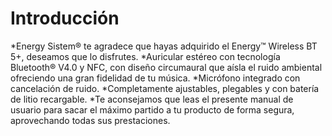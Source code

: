 Introducción
=============
*Energy Sistem® te agradece que hayas adquirido el Energy™ Wireless BT 5+, deseamos que lo disfrutes.
*Auricular estéreo con tecnología Bluetooth® V4.0 y NFC, con diseño circumaural que aísla el ruido ambiental ofreciendo una gran fidelidad de tu música. 
*Micrófono integrado con cancelación de ruido. 
*Completamente ajustables, plegables y con batería de litio recargable.
*Te aconsejamos que leas el presente manual de usuario para sacar el máximo partido a tu producto de forma segura, aprovechando todas sus prestaciones. 
